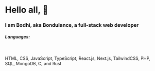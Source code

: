 <h1>
    Hello all, 👋
</h1>

<h3>
    I am Bodhi, aka Bondulance, a full-stack web developer
</h3>

<h5>
    Languages:
</h5>
<br />
<p>HTML, CSS, JavaScript, TypeScript, React.js, Next.js, TailwindCSS, PHP, SQL, MongoDB, C, and Rust</p>
